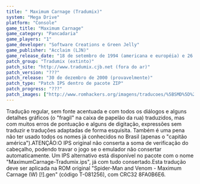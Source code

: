 ```yaml
---
title: " Maximum Carnage (Tradumix)"
system: "Mega Drive"
platform: "Console"
game_title: "Maximum Carnage"
game_category: "Pancadaria"
game_players: "1"
game_developer: "Software Creations e Green Jelly"
game_publisher: "Acclaim (LJN)"
game_release_date: "18 de setembro de 1994 (americana e européia) e 26 de maio de 1995 (japonesa)"
patch_group: "Tradumix (extinto)"
patch_site: "http://www.tradumix.cjb.net (fora do ar)"
patch_version: "???"
patch_release: "30 de dezembro de 2000 (provavelmente)"
patch_type: "Patch IPS dentro de pacote ZIP"
patch_progress: "???"
patch_images: ["http://www.romhackers.org/imagens/traducoes/%5BSMD%5D%20Maximum%20Carnage%20-%20Tradumix%20-%201.png","http://www.romhackers.org/imagens/traducoes/%5BSMD%5D%20Maximum%20Carnage%20-%20Tradumix%20-%202.png","http://www.romhackers.org/imagens/traducoes/%5BSMD%5D%20Maximum%20Carnage%20-%20Tradumix%20-%203.png"]
---
```

Tradução regular, sem fonte acentuada e com todos os diálogos e alguns detalhes gráficos (o "fragil" na caixa de papelão da rua) traduzidos, mas com muitos erros de pontuação e alguns de digitação, expressões sem traduzir e traduções adaptadas de forma esquisita. Também é uma pena não ter usado todos os nomes já conhecidos no Brasil (apenas o "capitão américa").ATENÇÃO:O IPS original não conserta a soma de verificação do cabeçalho, podendo travar o jogo se o emulador não consertar automaticamente. Um IPS alternativo está disponível no pacote com o nome "MaximumCarnage-Tradumix.ips", já com tudo consertado.Esta tradução deve ser aplicada na ROM original "Spider-Man and Venom - Maximum Carnage (W) [!].gen" (código T-081256), com CRC32 8FA0B6E6.